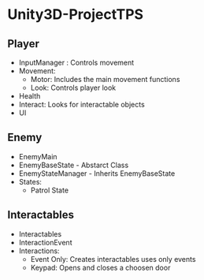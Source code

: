 # Unity3D-ProjectTPS

## Player
- InputManager : Controls movement
- Movement:
  - Motor: Includes the main movement functions
  - Look: Controls player look
- Health
- Interact: Looks for interactable objects
- UI

## Enemy
- EnemyMain
- EnemyBaseState - Abstarct Class
- EnemyStateManager - Inherits EnemyBaseState
- States:
  - Patrol State

## Interactables
- Interactables
- InteractionEvent
- Interactions:
  - Event Only: Creates interactables uses only events
  - Keypad: Opens and closes a choosen door

